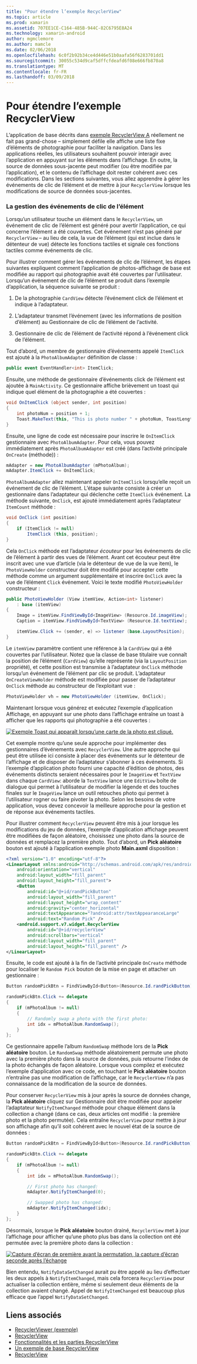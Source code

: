 ```yaml
---
title: "Pour étendre l’exemple RecyclerView"
ms.topic: article
ms.prod: xamarin
ms.assetid: 707EE1CE-C164-485B-944C-82C6795E8A24
ms.technology: xamarin-android
author: mgmclemore
ms.author: mamcle
ms.date: 02/06/2018
ms.openlocfilehash: 6c0f2b92b34ce4d446e51b0aafa56f6283701dd1
ms.sourcegitcommit: 30055c534d9caf5dffcfdeafd6f08e666fb870a8
ms.translationtype: MT
ms.contentlocale: fr-FR
ms.lasthandoff: 03/09/2018
---
```

# <a name="extending-the-recyclerview-example"></a>Pour étendre l’exemple RecyclerView


L’application de base décrits dans [exemple RecyclerView A](~/android/user-interface/layouts/recycler-view/recyclerview-example.md) réellement ne fait pas grand-chose &ndash; simplement défile elle affiche une liste fixe d’éléments de photographie pour faciliter la navigation. Dans les applications réelles, les utilisateurs souhaitent pouvoir interagir avec l’application en appuyant sur les éléments dans l’affichage. En outre, la source de données sous-jacente peut modifier (ou être modifiée par l’application), et le contenu de l’affichage doit rester cohérent avec ces modifications. Dans les sections suivantes, vous allez apprendre à gérer les événements de clic de l’élément et de mettre à jour `RecyclerView` lorsque les modifications de source de données sous-jacentes.


### <a name="handling-item-click-events"></a>La gestion des événements de clic de l’élément

Lorsqu’un utilisateur touche un élément dans le `RecyclerView`, un événement de clic de l’élément est généré pour avertir l’application, ce qui concerne l’élément a été couvertes. Cet événement n’est pas généré par `RecyclerView` &ndash; au lieu de cela, la vue de l’élément (qui est inclue dans le détenteur de vue) détecte les fonctions tactiles et signale ces fonctions tactiles comme événements de clic.

Pour illustrer comment gérer les événements de clic de l’élément, les étapes suivantes expliquent comment l’application de photos-affichage de base est modifiée au rapport qui photographie avait été couvertes par l’utilisateur. Lorsqu’un événement de clic de l’élément se produit dans l’exemple d’application, la séquence suivante se produit :

1.  De la photographie `CardView` détecte l’événement click de l’élément et indique à l’adaptateur.

2.  L’adaptateur transmet l’événement (avec les informations de position d’élément) au Gestionnaire de clic de l’élément de l’activité.

3.  Gestionnaire de clic de l’élément de l’activité répond à l’événement click de l’élément.

Tout d’abord, un membre de gestionnaire d’événements appelé `ItemClick` est ajouté à la `PhotoAlbumAdapter` définition de classe :

```csharp
public event EventHandler<int> ItemClick;
```

Ensuite, une méthode de gestionnaire d’événements click de l’élément est ajoutée à `MainActivity`.
Ce gestionnaire affiche brièvement un toast qui indique quel élément de la photographie a été couvertes :

```csharp
void OnItemClick (object sender, int position)
{
    int photoNum = position + 1;
    Toast.MakeText(this, "This is photo number " + photoNum, ToastLength.Short).Show();
}

```

Ensuite, une ligne de code est nécessaire pour inscrire le `OnItemClick` gestionnaire avec `PhotoAlbumAdapter`. Pour cela, vous pouvez immédiatement après `PhotoAlbumAdapter` est créé (dans l’activité principale `OnCreate` (méthode)) :

```csharp
mAdapter = new PhotoAlbumAdapter (mPhotoAlbum);
mAdapter.ItemClick += OnItemClick;

```

`PhotoAlbumAdapter` allez maintenant appeler `OnItemClick` lorsqu’elle reçoit un événement de clic de l’élément. L’étape suivante consiste à créer un gestionnaire dans l’adaptateur qui déclenche cette `ItemClick` événement. La méthode suivante, `OnClick`, est ajouté immédiatement après l’adaptateur `ItemCount` méthode :

```csharp
void OnClick (int position)
{
    if (ItemClick != null)
        ItemClick (this, position);
}
```

Cela `OnClick` méthode est l’adaptateur *écouteur* pour les événements de clic de l’élément à partir des vues de l’élément. Avant cet écouteur peut être inscrit avec une vue d’article (via le détenteur de vue de la vue item), le `PhotoViewHolder` constructeur doit être modifié pour accepter cette méthode comme un argument supplémentaire et inscrire `OnClick` avec la vue de l’élément `Click` événement.
Voici le texte modifié `PhotoViewHolder` constructeur :

```csharp
public PhotoViewHolder (View itemView, Action<int> listener)
    : base (itemView)
{
    Image = itemView.FindViewById<ImageView> (Resource.Id.imageView);
    Caption = itemView.FindViewById<TextView> (Resource.Id.textView);

    itemView.Click += (sender, e) => listener (base.LayoutPosition);
}

```

Le `itemView` paramètre contient une référence à la `CardView` qui a été couvertes par l’utilisateur. Notez que la classe de base titulaire vue connaît la position de l’élément (`CardView`) qu’elle représente (via la `LayoutPosition` propriété), et cette position est transmise à l’adaptateur `OnClick` méthode lorsqu’un événement de l’élément par clic se produit. L’adaptateur `OnCreateViewHolder` méthode est modifiée pour passer de l’adaptateur `OnClick` méthode au constructeur de l’exploitant vue :

```csharp
PhotoViewHolder vh = new PhotoViewHolder (itemView, OnClick);
```

Maintenant lorsque vous générez et exécutez l’exemple d’application Affichage, en appuyant sur une photo dans l’affichage entraîne un toast à afficher que les rapports qui photographie a été couvertes :

[![Exemple Toast qui apparaît lorsqu’une carte de la photo est cliqué.](extending-the-example-images/01-photo-selected-sml.png)](extending-the-example-images/01-photo-selected.png#lightbox)

Cet exemple montre qu’une seule approche pour implémenter des gestionnaires d’événements avec `RecyclerView`. Une autre approche qui peut être utilisée ici consiste à placer des événements sur le détenteur de l’affichage et de disposer de l’adaptateur s’abonner à ces événements. Si l’exemple d’application photo fourni une capacité d’édition de photos, des événements distincts seraient nécessaires pour le `ImageView` et `TextView` dans chaque `CardView`: aborde la `TextView` lance une `EditView` boîte de dialogue qui permet à l’utilisateur de modifier la légende et des touches finales sur le `ImageView` lance un outil retouches photo qui permet à l’utilisateur rogner ou faire pivoter la photo. Selon les besoins de votre application, vous devez concevoir la meilleure approche pour la gestion et de réponse aux événements tactiles.

Pour illustrer comment `RecyclerView` peuvent être mis à jour lorsque les modifications du jeu de données, l’exemple d’application affichage peuvent être modifiées de façon aléatoire, choisissez une photo dans la source de données et remplacez la première photo. Tout d’abord, un **Pick aléatoire** bouton est ajouté à l’application exemple photo **Main.axml** disposition :

```xml
<?xml version="1.0" encoding="utf-8"?>
<LinearLayout xmlns:android="http://schemas.android.com/apk/res/android"
    android:orientation="vertical"
    android:layout_width="fill_parent"
    android:layout_height="fill_parent">
    <Button
        android:id="@+id/randPickButton"
        android:layout_width="fill_parent"
        android:layout_height="wrap_content"
        android:gravity="center_horizontal"
        android:textAppearance="?android:attr/textAppearanceLarge"
        android:text="Random Pick" />
    <android.support.v7.widget.RecyclerView
        android:id="@+id/recyclerView"
        android:scrollbars="vertical"
        android:layout_width="fill_parent"
        android:layout_height="fill_parent" />
</LinearLayout>
```

Ensuite, le code est ajouté à la fin de l’activité principale `OnCreate` méthode pour localiser le `Random Pick` bouton de la mise en page et attacher un gestionnaire :

```csharp
Button randomPickBtn = FindViewById<Button>(Resource.Id.randPickButton);

randomPickBtn.Click += delegate
{
    if (mPhotoAlbum != null)
    {
        // Randomly swap a photo with the first photo:
        int idx = mPhotoAlbum.RandomSwap();
    }
};

```

Ce gestionnaire appelle l’album `RandomSwap` méthode lors de la **Pick aléatoire** bouton. Le `RandomSwap` méthode aléatoirement permute une photo avec la première photo dans la source de données, puis retourne l’index de la photo échangés de façon aléatoire. Lorsque vous compilez et exécutez l’exemple d’application avec ce code, en touchant le **Pick aléatoire** bouton n’entraîne pas une modification de l’affichage, car le `RecyclerView` n’a pas connaissance de la modification de la source de données.

Pour conserver `RecyclerView` mis à jour après la source de données change, la **Pick aléatoire** cliquez sur Gestionnaire doit être modifiée pour appeler l’adaptateur `NotifyItemChanged` méthode pour chaque élément dans la collection a changé (dans ce cas, deux articles ont modifié : la première photo et la photo permutée). Cela entraîne `RecyclerView` pour mettre à jour son affichage afin qu’il soit cohérent avec le nouvel état de la source de données :

```csharp
Button randomPickBtn = FindViewById<Button>(Resource.Id.randPickButton);

randomPickBtn.Click += delegate
{
    if (mPhotoAlbum != null)
    {
        int idx = mPhotoAlbum.RandomSwap();

        // First photo has changed:
        mAdapter.NotifyItemChanged(0);

        // Swapped photo has changed:
        mAdapter.NotifyItemChanged(idx);
    }
};

```

Désormais, lorsque le **Pick aléatoire** bouton drainé, `RecyclerView` met à jour l’affichage pour afficher qu’une photo plus bas dans la collection ont été permutée avec la première photo dans la collection :

[![Capture d’écran de première avant la permutation, la capture d’écran seconde après l’échange](extending-the-example-images/02-random-pick-sml.png)](extending-the-example-images/02-random-pick.png#lightbox)

Bien entendu, `NotifyDataSetChanged` aurait pu être appelé au lieu d’effectuer les deux appels à `NotifyItemChanged`, mais cela forcera `RecyclerView` pour actualiser la collection entière, même si seulement deux éléments de la collection avaient changé. Appel de `NotifyItemChanged` est beaucoup plus efficace que l’appel `NotifyDataSetChanged`.


## <a name="related-links"></a>Liens associés

- [RecyclerViewer (exemple)](https://developer.xamarin.com/samples/monodroid/android5.0/RecyclerViewer)
- [RecyclerView](~/android/user-interface/layouts/recycler-view/index.md)
- [Fonctionnalités et les parties RecyclerView](~/android/user-interface/layouts/recycler-view/parts-and-functionality.md)
- [Un exemple de base RecyclerView](~/android/user-interface/layouts/recycler-view/recyclerview-example.md)
- [RecyclerView](https://developer.android.com/reference/android/support/v7/widget/RecyclerView.html)
